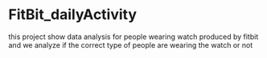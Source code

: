 # FitBit_dailyActivity
this project show data analysis for people wearing watch produced by fitbit and we analyze if the correct type of people are wearing the watch or not
